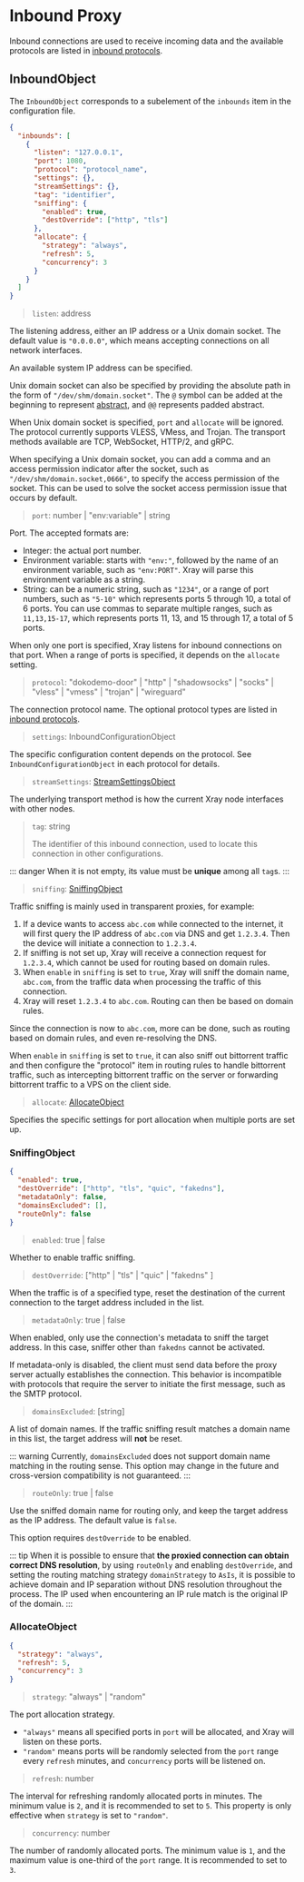 # Inbound Proxy

Inbound connections are used to receive incoming data and the available protocols are listed in [inbound protocols](./inbounds/).

## InboundObject

The `InboundObject` corresponds to a subelement of the `inbounds` item in the configuration file.

```json
{
  "inbounds": [
    {
      "listen": "127.0.0.1",
      "port": 1080,
      "protocol": "protocol_name",
      "settings": {},
      "streamSettings": {},
      "tag": "identifier",
      "sniffing": {
        "enabled": true,
        "destOverride": ["http", "tls"]
      },
      "allocate": {
        "strategy": "always",
        "refresh": 5,
        "concurrency": 3
      }
    }
  ]
}
```

> `listen`: address

The listening address, either an IP address or a Unix domain socket. The default value is `"0.0.0.0"`, which means accepting connections on all network interfaces.

An available system IP address can be specified.

Unix domain socket can also be specified by providing the absolute path in the form of `"/dev/shm/domain.socket"`. The `@` symbol can be added at the beginning to represent [abstract](https://www.man7.org/linux/man-pages/man7/unix.7.html), and `@@` represents padded abstract.

When Unix domain socket is specified, `port` and `allocate` will be ignored. The protocol currently supports VLESS, VMess, and Trojan. The transport methods available are TCP, WebSocket, HTTP/2, and gRPC.

When specifying a Unix domain socket, you can add a comma and an access permission indicator after the socket, such as `"/dev/shm/domain.socket,0666"`, to specify the access permission of the socket. This can be used to solve the socket access permission issue that occurs by default.

> `port`: number | "env:variable" | string

Port. The accepted formats are:

- Integer: the actual port number.
- Environment variable: starts with `"env:"`, followed by the name of an environment variable, such as `"env:PORT"`. Xray will parse this environment variable as a string.
- String: can be a numeric string, such as `"1234"`, or a range of port numbers, such as `"5-10"` which represents ports 5 through 10, a total of 6 ports. You can use commas to separate multiple ranges, such as `11,13,15-17`, which represents ports 11, 13, and 15 through 17, a total of 5 ports.

When only one port is specified, Xray listens for inbound connections on that port. When a range of ports is specified, it depends on the `allocate` setting.

> `protocol`: "dokodemo-door" | "http" | "shadowsocks" | "socks" | "vless" | "vmess" | "trojan" | "wireguard"

The connection protocol name. The optional protocol types are listed in [inbound protocols](./inbounds/).

> `settings`: InboundConfigurationObject

The specific configuration content depends on the protocol. See `InboundConfigurationObject` in each protocol for details.

> `streamSettings`: [StreamSettingsObject](./transport.md#streamsettingsobject)

The underlying transport method is how the current Xray node interfaces with other nodes.

> `tag`: string
>
> The identifier of this inbound connection, used to locate this connection in other configurations.

::: danger
When it is not empty, its value must be **unique** among all `tag`s.
:::

> `sniffing`: [SniffingObject](#sniffingobject)

Traffic sniffing is mainly used in transparent proxies, for example:

1. If a device wants to access `abc.com` while connected to the internet, it will first query the IP address of `abc.com` via DNS and get `1.2.3.4`. Then the device will initiate a connection to `1.2.3.4`.
2. If sniffing is not set up, Xray will receive a connection request for `1.2.3.4`, which cannot be used for routing based on domain rules.
3. When `enable` in `sniffing` is set to `true`, Xray will sniff the domain name, `abc.com`, from the traffic data when processing the traffic of this connection.
4. Xray will reset `1.2.3.4` to `abc.com`. Routing can then be based on domain rules.

Since the connection is now to `abc.com`, more can be done, such as routing based on domain rules, and even re-resolving the DNS.

When `enable` in `sniffing` is set to `true`, it can also sniff out bittorrent traffic and then configure the "protocol" item in routing rules to handle bittorrent traffic, such as intercepting bittorrent traffic on the server or forwarding bittorrent traffic to a VPS on the client side.

> `allocate`: [AllocateObject](#allocateobject)

Specifies the specific settings for port allocation when multiple ports are set up.

### SniffingObject

```json
{
  "enabled": true,
  "destOverride": ["http", "tls", "quic", "fakedns"],
  "metadataOnly": false,
  "domainsExcluded": [],
  "routeOnly": false
}
```

> `enabled`: true | false

Whether to enable traffic sniffing.

> `destOverride`: ["http" | "tls" | "quic" | "fakedns" ]

When the traffic is of a specified type, reset the destination of the current connection to the target address included in the list.


> `metadataOnly`: true | false

When enabled, only use the connection's metadata to sniff the target address. In this case, sniffer other than `fakedns` cannot be activated.

If metadata-only is disabled, the client must send data before the proxy server actually establishes the connection. This behavior is incompatible with protocols that require the server to initiate the first message, such as the SMTP protocol.

> `domainsExcluded`: [string] <Badge text="WIP" type="warning"/>

A list of domain names. If the traffic sniffing result matches a domain name in this list, the target address will **not** be reset.

::: warning
Currently, `domainsExcluded` does not support domain name matching in the routing sense. This option may change in the future and cross-version compatibility is not guaranteed.
:::

> `routeOnly`: true | false

Use the sniffed domain name for routing only, and keep the target address as the IP address. The default value is `false`.

This option requires `destOverride` to be enabled.

::: tip
When it is possible to ensure that **the proxied connection can obtain correct DNS resolution**, by using `routeOnly` and enabling `destOverride`, and setting the routing matching strategy `domainStrategy` to `AsIs`, it is possible to achieve domain and IP separation without DNS resolution throughout the process. The IP used when encountering an IP rule match is the original IP of the domain.
:::

### AllocateObject

```json
{
  "strategy": "always",
  "refresh": 5,
  "concurrency": 3
}
```

> `strategy`: "always" | "random"

The port allocation strategy.

- `"always"` means all specified ports in `port` will be allocated, and Xray will listen on these ports.
- `"random"` means ports will be randomly selected from the `port` range every `refresh` minutes, and `concurrency` ports will be listened on.

> `refresh`: number

The interval for refreshing randomly allocated ports in minutes. The minimum value is `2`, and it is recommended to set to `5`. This property is only effective when `strategy` is set to `"random"`.

> `concurrency`: number

The number of randomly allocated ports. The minimum value is `1`, and the maximum value is one-third of the `port` range. It is recommended to set to `3`.
